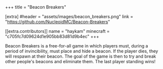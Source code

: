 +++
title = "Beacon Breakers"

[extra]
#header = "assets/images/beacon_breakers.png"
link = "https://github.com/NucleoidMC/Beacon-Breakers"

[[extra.contributors]]
name = "haykam"
minecraft = "c705fc7d09624d1e905bb83d81d9b4ec"
+++

Beacon Breakers is a free-for-all game in which players must, during a period of invincibility, must place and hide a beacon. If the player dies, they will respawn at their beacon. The goal of the game is then to try and break other people's beacons and eliminate them. The last player standing wins!
